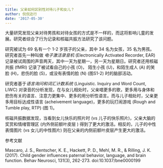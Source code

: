 ```yaml
---
title: 父亲如何区别性对待儿子和女儿？
author: 侃侃迩行
date: '2017-05-30'
---
```


大量研究发现父亲对待男孩和对待女孩的方式是不一样的，而这将影响儿童的发展。研究者综合了行为记录和核磁共振方法研究了该问题。

研究被试为 69 名有一个 1-2 岁孩子的父亲，其中 34 名为女孩，35 名为男孩。研究者首先一种叫做 *电子激活录音机* (Electronically Activated Recorder, EAR) 记录被试周围的声音两天，其中一天为星期一，另一天为星期日。研究者还用核磁共振 (fMRI) 记录了被试看自己的小孩 (O)， 陌生小孩 (U)，和陌生成人 (A) 的笑脸 (H)，悲伤的脸 (S)，或没有表情的脸 (N) (图S1-2) 时的脑部活动。

研究者基于*语言询问和词汇计数系统* (Linguistic. Inquiry and Word Count, LIWC) 对录音的分析发现，在与女儿相处时，父亲唱更多的歌，更多用与身体和悲伤有关的语言、注意力更集中、更多的用分析性语言。而与儿子相处时，父亲更多用目标达成性语言 (acheivement language)，更多的玩打闹游戏 (Rough and Tumble play, RTP) (图 1)。

核磁共振数据发现，当看到女儿快乐的照片时 (vs 儿子的快乐照片)，父亲大脑的奖赏和情绪管理区 (内外侧前额叶皮层 ) 得到了更大的激活。相反的，儿子的中性表情图片 (vs 女儿的中性图片) 则在父亲的内侧前额叶皮层产生更大的激活。

参考文献

Mascaro, J. S., Rentscher, K. E., Hackett, P. D., Mehl, M. R., & Rilling, J. K. (2017). Child gender influences paternal behavior, language, and brain function. Behav Neurosci, 131(3), 262-273. doi:10.1037/bne0000199
